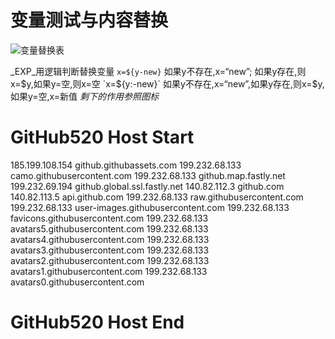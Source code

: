 # 变量测试与内容替换

![变量替换表](变量测试与内容替换.resource/Snipaste_2022-08-03_10-16-36.png)

_EXP_用逻辑判断替换变量
`x=${y-new}` 如果y不存在,x=“new”; 如果y存在,则x=$y,如果y=空,则x=空
`x=${y:-new}` 如果y不存在,x=“new”,如果y存在,则x=$y,如果y=空,x=新值
*剩下的作用参照图标*




# GitHub520 Host Start
185.199.108.154                                   github.githubassets.com
199.232.68.133                                    camo.githubusercontent.com
199.232.68.133                                    github.map.fastly.net
199.232.69.194                                    github.global.ssl.fastly.net
140.82.112.3                                      github.com
140.82.113.5                                      api.github.com
199.232.68.133                                    raw.githubusercontent.com
199.232.68.133                                    user-images.githubusercontent.com
199.232.68.133                                    favicons.githubusercontent.com
199.232.68.133                                    avatars5.githubusercontent.com
199.232.68.133                                    avatars4.githubusercontent.com
199.232.68.133                                    avatars3.githubusercontent.com
199.232.68.133                                    avatars2.githubusercontent.com
199.232.68.133                                    avatars1.githubusercontent.com
199.232.68.133                                    avatars0.githubusercontent.com
# GitHub520 Host End

